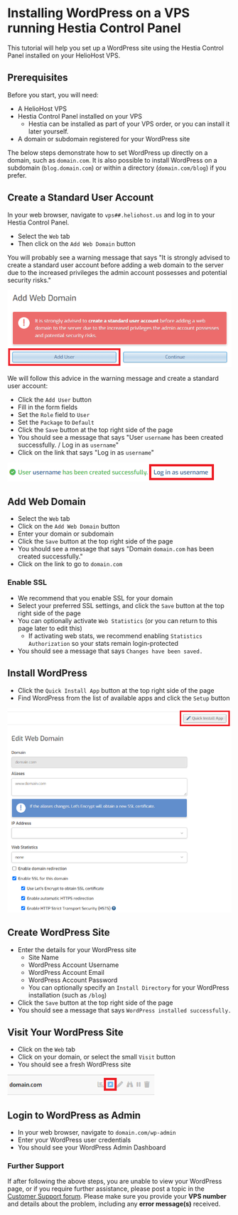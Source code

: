 # Installing WordPress on a VPS running Hestia Control Panel

This tutorial will help you set up a WordPress site using the Hestia Control Panel installed on your HelioHost VPS.

## Prerequisites

Before you start, you will need:
* A HelioHost VPS
* Hestia Control Panel installed on your VPS
  * Hestia can be installed as part of your VPS order, or you can install it later yourself.
* A domain or subdomain registered for your WordPress site

The below steps demonstrate how to set WordPress up directly on a domain, such as `domain.com`. It is also possible to install WordPress on a subdomain (`blog.domain.com`) or within a directory (`domain.com/blog`) if you prefer.

## Create a Standard User Account

In your web browser, navigate to `vps##.heliohost.us` and log in to your Hestia Control Panel.
* Select the `Web` tab
* Then click on the `Add Web Domain` button

You will probably see a warning message that says "It is strongly advised to create a standard user account before adding a web domain to the server due to the increased privileges the admin account possesses and potential security risks."

![](../../.gitbook/assets/tutorial-wp-hestia-1-add-user.png)

We will follow this advice in the warning message and create a standard user account: 
* Click the `Add User` button
* Fill in the form fields
* Set the `Role` field to `User`
* Set the `Package` to `Default`
* Click the `Save` button at the top right side of the page
* You should see a message that says "User `username` has been created successfully. / Log in as `username`"
* Click on the link that says "Log in as `username`"

![](../../.gitbook/assets/tutorial-wp-hestia-2-login-user.png)

## Add Web Domain

* Select the `Web` tab
* Click on the `Add Web Domain` button
* Enter your domain or subdomain
* Click the `Save` button at the top right side of the page
* You should see a message that says "Domain `domain.com` has been created successfully."
* Click on the link to go to `domain.com`

### Enable SSL

* We recommend that you enable SSL for your domain
* Select your preferred SSL settings, and click the `Save` button at the top right side of the page
* You can optionally activate `Web Statistics` (or you can return to this page later to edit this)
  * If activating web stats, we recommend enabling `Statistics Authorization` so your stats remain login-protected
* You should see a message that says `Changes have been saved.`

## Install WordPress

* Click the `Quick Install App` button at the top right side of the page
* Find WordPress from the list of available apps and click the `Setup` button

![](../../.gitbook/assets/tutorial-wp-hestia-3-ssl-quick-install.png)

## Create WordPress Site

* Enter the details for your WordPress site
  * Site Name
  * WordPress Account Username
  * WordPress Account Email
  * WordPress Account Password
  * You can optionally specify an `Install Directory` for your WordPress installation (such as `/blog`)
* Click the `Save` button at the top right side of the page
* You should see a message that says `WordPress installed successfully.`

## Visit Your WordPress Site

* Click on the `Web` tab
* Click on your domain, or select the small `Visit` button
* You should see a fresh WordPress site

![](../../.gitbook/assets/tutorial-wp-hestia-4-visit.png)

## Login to WordPress as Admin

* In your web browser, navigate to `domain.com/wp-admin` 
* Enter your WordPress user credentials
* You should see your WordPress Admin Dashboard

### Further Support

If after following the above steps, you are unable to view your WordPress page, or if you require further assistance, please post a topic in the [Customer Support forum](https://helionet.org/index/forum/45-customer-service/?do=add). Please make sure you provide your **VPS number** and details about the problem, including any **error message(s)** received.